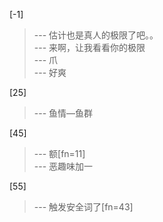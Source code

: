 
[-1] 
>--- 估计也是真人的极限了吧。。<br>
>--- 来啊，让我看看你的极限<br>
>--- 爪<br>
>--- 好爽<br>

[25] 
>--- 鱼情—鱼群<br>

[45] 
>--- 额[fn=11]<br>
>--- 恶趣味加一<br>

[55] 
>--- 触发安全词了[fn=43]<br>
